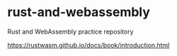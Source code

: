 # rust-and-webassembly

Rust and WebAssembly practice repository

https://rustwasm.github.io/docs/book/introduction.html
